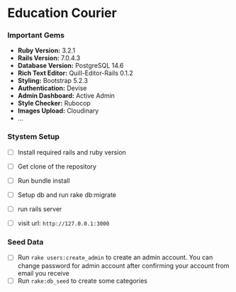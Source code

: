 # Education Courier
### Important Gems

* **Ruby Version:** 3.2.1
* **Rails Version:** 7.0.4.3
* **Database Version:** PostgreSQL 14.6
* **Rich Text Editor:** Quill-Editor-Rails 0.1.2
* **Styling:** Bootstrap 5.2.3
* **Authentication:** Devise
* **Admin Dashboard:** Active Admin
* **Style Checker:** Rubocop
* **Images Upload:** Cloudinary
* ...

### Stystem Setup

- [ ] Install required rails and ruby version
- [ ] Get clone of the repository
- [ ] Run bundle install
- [ ] Setup db and run rake db:migrate
- [ ] run rails server
- [ ] visit url: ` http://127.0.0.1:3000 `


### Seed Data

- [ ] Run ` rake users:create_admin ` to create an admin account. 
  You can change password for admin account after confirming your account from email you receive
- [ ] Run ` rake:db_seed ` to create some categories
